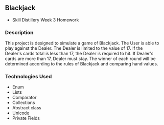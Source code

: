 ## Blackjack

* Skill Distillery Week 3 Homework


### Description
This project is designed to simulate a game of Blackjack. The User is able to play against the Dealer. The Dealer is limited to the value of 17. If the Dealer's cards total is less than 17, the Dealer is required to hit. If Dealer's cards are more than 17, Dealer must stay.
The winner of each round will be determined according to the rules of Blackjack and comparing hand values.

### Technologies Used
* Enum
* Lists
* Comparator
* Collections
* Abstract class
* Unicode
* Private Fields
